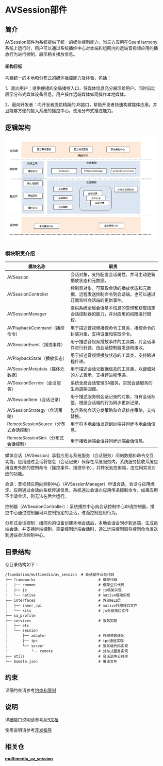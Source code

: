 # AVSession部件<a name="ZH-CN_TOPIC_0000001148809513"></a>

## 简介<a name="section1158716411637"></a>

AVSession部件为系统提供了统一的媒体控制能力，当三方应用在OpenHarmony系统上运行时，用户可以通过系统播控中心对本端和组网内的远端音视频应用的播放行为进行控制，展示相关播放信息。

#### 架构目标<a name="avsession_targets"></a>

构建统一的本地和分布式的媒体播控能力及体验，包括：

1、面向用户：提供便捷的全局播控入口，将媒体信息充分展示给用户。同时自动展示分布式媒体设备信息，用户操作远端媒体如同操作本地媒体。

2、面向开发者：向开发者提供精简的JS接口，帮助开发者快速构建媒体应用，并且能够方便的接入系统的播控中心，使用分布式播控能力。

## 逻辑架构<a name="avsession_arch"></a>

![逻辑架构图](figures/frameworkimage.png)

### 模块职责介绍

| 模块名称                              | 职责                                                         |
| ------------------------------------- | ------------------------------------------------------------ |
| AVSession                             | 会话对象，支持配置会话属性，并可主动更新播放状态和元数据。   |
| AVSessionController                   | 控制器对象，可获取会话的播放状态和元数据，远程发送控制命令到会话端，也可以通过订阅监听会话端的更新事件。 |
| AVSessionManager                      | 提供系统全局会话基本信息的查询和获取指定会话控制器的能力，并对应用的权限进行限权。 |
| AVPlaybackCommand（播控命令）         | 用于描述音视频播控命令工具类，播控命令的封装对象，支持设置和获取命令。 |
| AVSessionEvent（播控事件）            | 用于描述音视频播放事件的工具类，对会话事件进行封装，由会话控制器发送和接收。 |
| AVPlaybackState（播放状态）           | 用于描述音视频播放状态的工具类，支持跨进程传递。             |
| AVSessionMetadata（媒体元数据）       | 用于描述会话元数据信息的工具类，以键值对的方式表示，支持跨进程传递。 |
| AVSessionService（会话服务）          | 系统全局会话管理SA服务，实现会话服务的生命周期回调。         |
| AVSessionItem（会话记录）             | 用于描述服务侧会话记录的对象，持有会话标签，根据会话端的行为同步更新记录。 |
| AVSessionStrategy（会话策略）         | 包含系统会话分发策略和会话排序策略，支持替换。               |
| RemoteSessionSource（分布式会话控制） | 用于将本地会话发送到远端并同步本地会话信息。                 |
| RemoteSessionSink（分布式会话控制）   | 用于接收远端会话并同步远端会话信息。                         |

媒体会话（AVSession）承载应用与系统服务（会话服务）间的数据和命令交互功能，应用通过会话将信息（会话记录）保存在系统服务内，系统服务接收系统应用或者外部的控制命令（播控事件、播控命令），并转发到应用端，由应用实现对应的功能。

会话：音视频应用向控制中心（AVSessionManager）申请会话，会话与应用绑定。应用通过会话向系统传递信息，系统通过会话向应用传递控制命令，如果应用不申请会话，则无法在后台运行。

控制器（AVSessionController）：系统播控中心向会话控制中心申请控制器，播控中心通过控制器可以控制指定的会话，进而控制应用行为。

分布式会话控制：组网内的设备创建本地会话后，本地会话会同步到远端，生成远端会话，并支持远端控制。需要控制远端会话时，通过远端控制器将控制命令发送到远端会话控制中心。

## 目录结构<a name="section161941989596"></a>

仓目录结构如下：

```
/foundation/multimedia/av_session  # 会话部件业务代码
├── frameworks                             # 框架代码
│   ├── common                             # 框架公共代码
│   ├── js                                 # js框架实现
│   └── native                             # native框架实现
├── interfaces                             # 外部接口层
│   ├── inner_api                          # native外部接口文件
│   └── kits                               # js外部接口文件
├── sa_profile
├── services                               # 服务实现
│   ├── etc
│   └── session
│       ├── adapter                        # 外部依赖适配
│       ├── ipc                            # ipc通信实现
│       └── server                         # 服务端代码实现
│           └── remote                     # 分布式服务实现
├── utils                                  # 会话部件公共库
└── bundle.json                            # 编译文件
```

## 约束<a name="section1533973044317"></a>

详细约束请参考[约束和限制](https://gitee.com/openharmony/docs/blob/OpenHarmony-5.0-Release/zh-cn/application-dev/media/avsession/avsession-overview.md)

## 说明

详细接口说明请参考[API文档](https://gitee.com/openharmony/docs/blob/OpenHarmony-5.0-Release/zh-cn/application-dev/reference/apis-avsession-kit/js-apis-avsession.md)

使用说明请参考[开发指导](https://gitee.com/openharmony/docs/blob/OpenHarmony-5.0-Release/zh-cn/application-dev/media/avsession/avsession-overview.md)

## 相关仓<a name="section1533973044317"></a>

[**multimedia_av_session**](https://gitee.com/openharmony/multimedia_av_session)